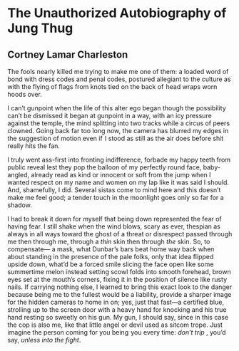 # The Unauthorized Autobiography of Jung Thug
## Cortney Lamar Charleston
The fools nearly killed me trying to make me one of them:
a loaded word of  bond with dress codes and penal codes,
postured allegiant to the culture as with the flying of flags
from knots tied on the back of  head wraps worn hoods over.

I can’t gunpoint when the life of this alter ego began though
the possibility can’t be dismissed it began at gunpoint in a way,
with an icy pressure against the temple, the mind splitting into two
tracks while a circus of peers clowned.
Going back far too long
now, the camera has blurred my edges in the suggestion of motion
even if  I stood as still as the air does before shit really hits the fan.

I truly went ass-first into fronting indifference, forbade my happy
teeth from public reveal lest they pop the balloon of my perfectly
round face, baby-angled, already read as kind or innocent or soft
from the jump when I wanted respect on my name and women on
my lap like it was said I should. And, shamefully, I did. Several
sistas come to mind here and this doesn’t make me feel good;
a tender touch in the moonlight goes only so far for a shadow.

I had to break it down for myself that being down represented
the fear of having fear.
I still shake when the wind blows,
scary as ever, thespian as always in all ways toward the ghost
of a threat or disrespect passed through me then through me,
through a _thin_ skin then through _the_ skin. So, to compensate—
a mask, what Dunbar’s bars beat home way back when about
standing in the presence of the pale folks, only that idea flipped
upside down, what’d be a forced smile slicing the face open like
some summertime melon instead setting scowl folds into smooth
forehead, brown eyes set at the mouth’s corners, fixing it in the
position of silence like rusty nails.
If carrying nothing else,
I learned to bring this exact look to the danger because being me
to the fullest would be a liability, provide a sharper image for the
hidden cameras to home in on; yes, just that fast—a certified blue,
strolling up to the screen door with a heavy hand for knocking and
his true hand resting so sweetly on his gun. My gun, I should say,
since in this case the cop is also me, like that little angel or devil
used as sitcom trope.
Just imagine the person coming for you
being  you every time: _don’t trip_ , you’d say, _unless into the fight_.